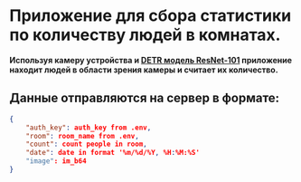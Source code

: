 # Приложение для сбора статистики по количеству людей в комнатах.

**Используя камеру устройства и [DETR модель ResNet-101](https://huggingface.co/facebook/detr-resnet-101)
приложение находит людей в области зрения камеры и считает их количество.**

## Данные отправляются на сервер в формате:
```json
{
    "auth_key": auth_key from .env,
    "room": room_name from .env,
    "count": count people in room,
    "date": date in format '%m/%d/%Y, %H:%M:%S'
    "image": im_b64
}
```

